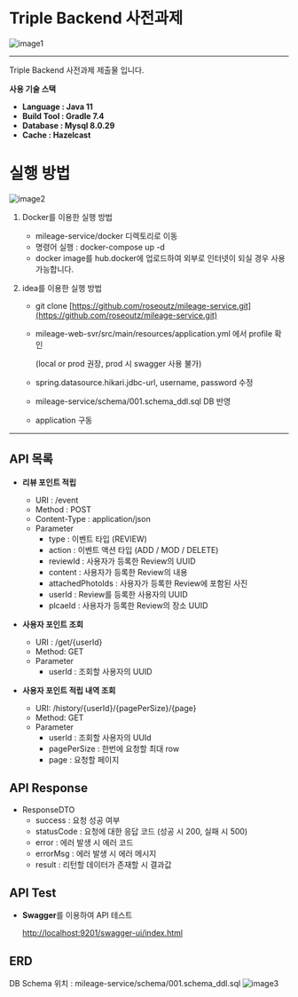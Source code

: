 # Triple Backend 사전과제

![image1](https://user-images.githubusercontent.com/29092884/177048311-93430b84-770b-4ba4-aff9-03ac9857448a.png)

---

Triple Backend 사전과제 제출물 입니다.

**사용 기술 스택**

- **Language : Java 11**
- **Build Tool : Gradle 7.4**
- **Database : Mysql 8.0.29**
- **Cache : Hazelcast**

# 실행 방법
![image2](https://user-images.githubusercontent.com/29092884/177048336-3f0a1c10-5fc0-4901-bf5a-047758c01dd0.png)

1. Docker를 이용한 실행 방법
    - mileage-service/docker 디렉토리로 이동
    - 명령어 실행 : docker-compose up -d
    - docker image를 hub.docker에 업로드하여 외부로 인터넷이 되실 경우 사용 가능합니다.

1. idea를 이용한 실행 방법
    - git clone [https://github.com/roseoutz/mileage-service.git](https://github.com/roseoutz/mileage-service.git)
    - mileage-web-svr/src/main/resources/application.yml 에서 profile 확인

      (local or prod 권장, prod 시 swagger 사용 불가)

    - spring.datasource.hikari.jdbc-url, username, password 수정
    - mileage-service/schema/001.schema_ddl.sql DB 반영
    - application 구동

---

## API 목록

- **리뷰 포인트 적립**
    - URI : /event
    - Method : POST
    - Content-Type : application/json
    - Parameter
        - type : 이벤트 타입 (REVIEW)
        - action : 이벤트 액션 타입 (ADD / MOD / DELETE)
        - reviewId : 사용자가 등록한 Review의 UUID
        - content : 사용자가 등록한 Review의 내용
        - attachedPhotoIds : 사용자가 등록한 Review에 포함된 사진
        - userId : Review를 등록한 사용자의 UUID
        - plcaeId : 사용자가 등록한 Review의 장소 UUID

- **사용자 포인트 조회**
    - URI : /get/{userId}
    - Method: GET
    - Parameter
        - userId : 조회할 사용자의 UUID

- **사용자 포인트 적립 내역 조회**
    - URI: /history/{userId}/{pagePerSize}/{page}
    - Method: GET
    - Parameter
        - userId : 조회할 사용자의 UUId
        - pagePerSize : 한번에 요청할 최대 row
        - page : 요청할 페이지

## API Response

- ResponseDTO
    - success : 요청 성공 여부
    - statusCode : 요청에 대한 응답 코드 (성공 시 200, 실패 시 500)
    - error : 에러 발생 시 에러 코드
    - errorMsg : 에러 발생 시 에러 메시지
    - result : 리턴할 데이터가 존재할 시 결과값

## API Test

- **Swagger**를 이용하여 API 테스트

  [http://localhost:9201/swagger-ui/index.html](http://localhost:9201/swagger-ui/index.html)


## ERD
DB Schema 위치 : mileage-service/schema/001.schema_ddl.sql
![image3](https://user-images.githubusercontent.com/29092884/177048347-8a319779-b5a7-4609-817b-734891955681.png)

